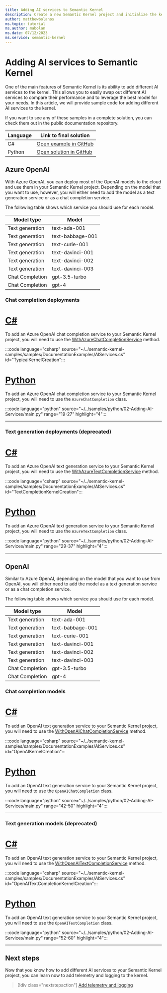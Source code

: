 ```yaml
---
title: Adding AI services to Semantic Kernel
description: Create a new Semantic Kernel project and initialize the kernel.
author: matthewbolanos
ms.topic: tutorial
ms.author: mabolan
ms.date: 07/12/2023
ms.service: semantic-kernel
---
```


# Adding AI services to Semantic Kernel

One of the main features of Semantic Kernel is its ability to add different AI services to the kernel. This allows you to easily swap out different AI services to compare their performance and to leverage the best model for your needs. In this article, we will provide sample code for adding different AI services to the kernel.

If you want to see any of these samples in a complete solution, you can check them out in the public documentation repository.

| Language  | Link to final solution |
| --- | --- |
| C# | [Open example in GitHub](https://github.com/microsoft/semantic-kernel/blob/main/dotnet/samples/DocumentationExamples/AIServices.cs) |
| Python | [Open solution in GitHub](https://github.com/MicrosoftDocs/semantic-kernel-docs/tree/main/samples/python/02-Adding-AI-Services) |

## Azure OpenAI
With Azure OpenAI, you can deploy most of the OpenAI models to the cloud and use them in your Semantic Kernel project. Depending on the model that you want to use, however, you will either need to add the model as a text generation service or as a chat completion service.

The following table shows which service you should use for each model.

| Model type      | Model            |
| --------------- | ---------------- |
| Text generation | text-ada-001     |
| Text generation | text-babbage-001 |
| Text generation | text-curie-001   |
| Text generation | text-davinci-001 |
| Text generation | text-davinci-002 |
| Text generation | text-davinci-003 |
| Chat Completion | gpt-3.5-turbo    |
| Chat Completion | gpt-4            |

### Chat completion deployments

# [C#](#tab/Csharp)
To add an Azure OpenAI chat completion service to your Semantic Kernel project, you will need to use the [WithAzureChatCompletionService](/dotnet/api/microsoft.semantickernel.openaikernelbuilderextensions.withazurechatcompletionservice) method.

:::code language="csharp" source="~/../semantic-kernel-samples/samples/DocumentationExamples/AIServices.cs" id="TypicalKernelCreation":::

# [Python](#tab/python)
To add an Azure OpenAI chat completion service to your Semantic Kernel project, you will need to use the `AzureChatCompletion` class.

:::code language="python" source="~/../samples/python/02-Adding-AI-Services/main.py" range="19-27" highlight="4":::

---

### Text generation deployments (deprecated)

# [C#](#tab/Csharp)
To add an Azure OpenAI text generation service to your Semantic Kernel project, you will need to use the [WithAzureTextCompletionService](/dotnet/api/microsoft.semantickernel.openaikernelbuilderextensions.withazuretextcompletionservice) method.

:::code language="csharp" source="~/../semantic-kernel-samples/samples/DocumentationExamples/AIServices.cs" id="TextCompletionKernelCreation":::

# [Python](#tab/python)
To add an Azure OpenAI text generation service to your Semantic Kernel project, you will need to use the `AzureTextCompletion` class.

:::code language="python" source="~/../samples/python/02-Adding-AI-Services/main.py" range="29-37" highlight="4":::

---

## OpenAI
Similar to Azure OpenAI, depending on the model that you want to use from OpenAI, you will either need to add the model as a text generation service or as a chat completion service.

The following table shows which service you should use for each model.

| Model type      | Model            |
| --------------- | ---------------- |
| Text generation | text-ada-001     |
| Text generation | text-babbage-001 |
| Text generation | text-curie-001   |
| Text generation | text-davinci-001 |
| Text generation | text-davinci-002 |
| Text generation | text-davinci-003 |
| Chat Completion | gpt-3.5-turbo    |
| Chat Completion | gpt-4            |

### Chat completion models

# [C#](#tab/Csharp)
To add an OpenAI text generation service to your Semantic Kernel project, you will need to use the [WithOpenAIChatCompletionService](/dotnet/api/microsoft.semantickernel.openaikernelbuilderextensions.withopenaichatcompletionservice) method.

:::code language="csharp" source="~/../semantic-kernel-samples/samples/DocumentationExamples/AIServices.cs" id="OpenAIKernelCreation":::

# [Python](#tab/python)
To add an OpenAI text generation service to your Semantic Kernel project, you will need to use the `OpenAIChatCompletion` class.

:::code language="python" source="~/../samples/python/02-Adding-AI-Services/main.py" range="42-50" highlight="4":::

---

### Text generation models (deprecated)

# [C#](#tab/Csharp)
To add an OpenAI text generation service to your Semantic Kernel project, you will need to use the [WithOpenAITextCompletionService](/dotnet/api/microsoft.semantickernel.openaikernelbuilderextensions.withopenaitextcompletionservice) method.

:::code language="csharp" source="~/../semantic-kernel-samples/samples/DocumentationExamples/AIServices.cs" id="OpenAITextCompletionKernelCreation":::

# [Python](#tab/python)
To add an OpenAI text generation service to your Semantic Kernel project, you will need to use the `OpenAITextCompletion` class.

:::code language="python" source="~/../samples/python/02-Adding-AI-Services/main.py" range="52-60" highlight="4":::

---

## Next steps
Now that you know how to add different AI services to your Semantic Kernel project, you can learn now to add telemetry and logging to the kernel.

> [!div class="nextstepaction"]
> [Add telemetry and logging](https://devblogs.microsoft.com/semantic-kernel/unlock-the-power-of-telemetry-in-semantic-kernel-sdk)